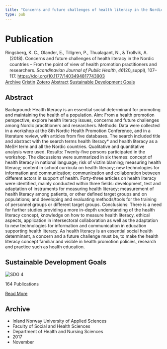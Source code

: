```yaml
---
title: "Concerns and future challenges of health literacy in the Nordic countries – From the point of view of health promotion practitioners and researchers"
type: pub
---
```

<h1>Publication</h1>
<article id="csl-bib-container-8UEU682Q" class="csl-bib-container">
  <div class="csl-bib-body" style="line-height: 1.35; padding-left: 1em; text-indent:-1em;">
  <div class="csl-entry">Ringsberg, K. C., Olander, E., Tillgren, P., Thualagant, N., &amp; Trollvik, A. (2018). Concerns and future challenges of health literacy in the Nordic countries &#x2013; From the point of view of health promotion practitioners and researchers. <i>Scandinavian Journal of Public Health</i>, <i>46</i>(20_suppl), 107&#x2013;117. <a href="https://doi.org/10.1177/1403494817743903">https://doi.org/10.1177/1403494817743903</a></div>
</div>
  <div class="csl-bib-buttons">
    <a href="#taxonomy-article-8UEU682Q" class="csl-bib-button">Archive</a>
    <a href="https://app.cristin.no/results/show.jsf?id=1514849" alt="Cristin URL" class="csl-bib-button">Cristin</a>
    <a href="http://zotero.org/groups/5022929/items/8UEU682Q" alt="Zotero URL" class="csl-bib-button">Zotero</a>
    <a href="#abstract-article-8UEU682Q" class="csl-bib-button">Abstract</a>
    <a href="#sdg-article-8UEU682Q" class="csl-bib-button">Sustainable Development Goals</a>
  </div>
  <div id="csl-bib-meta-container-8UEU682Q"></div>
</article>
<div id="csl-bib-meta-8UEU682Q" class="csl-bib-meta">
  <article id="abstract-article-8UEU682Q" class="abstract-article">
    <h1>Abstract</h1>
    Background: Health literacy is an essential social determinant for promoting and maintaining the health of a population. Aim: From a health promotion perspective, explore health literacy issues, concerns and future challenges among Nordic practitioners and researchers. Methods: Data were collected in a workshop at the 8th Nordic Health Promotion Conference, and in a literature review, with articles from five databases. The search included title and abstract with the search terms health literacy* and health literacy as a MeSH term and all the Nordic countries. Qualitative and quantitative analysis were used. Results: Twenty-five persons participated in the workshop. The discussions were summarized in six themes: concept of health literacy in national language; risk of victim blaming; measuring health literacy; content in school curricula on health literacy; new technologies for information and communication; communication and collaboration between different actors in support of health. Forty-three articles on health literacy were identified, mainly conducted within three fields: development, test and adaptation of instruments for measuring health literacy; measurement of health literacy among patients, or other defined target groups and on populations; and developing and evaluating methods/tools for the training of personnel groups or different target groups. Conclusions: There is a need for further studies providing a more in-depth understanding of the health literacy concept, knowledge on how to measure health literacy, ethical aspects, application in intersectoral collaboration as well as the adaptation to new technologies for information and communication in education supporting health literacy. As health literacy is an essential social health determinant, a concern and a future challenge must be, to make the health literacy concept familiar and visible in health promotion policies, research and practice such as health education.
  </article>
  <article id="sdg-article-8UEU682Q" class="sdg-article">
    <h1>Sustainable Development Goals</h1>
    <div class="sdg-container"><div id="sdg4" class="sdg">
<img src="{{< params subfolder >}}images/sdg/sdg04_en.png" class="image" alt="SDG 4">
<div class="sdg-overlay">
<p class="sdg-publication-count"><span>164</span> Publications</p>
<p><a href="https://sdgs.un.org/goals/goal4" class="sdg-read-more">Read More</a></p>
</div>
</div></div>
  </article>
  <article id="taxonomy-article-8UEU682Q" class="taxonomy-article">
    <h1>Archive</h1>
    <ul>
      <li>Inland Norway University of Applied Sciences</li>
      <li>Faculty of Social and Health Sciences</li>
      <li>Department of Health and Nursing Sciences</li>
      <li>2017</li>
      <li>November</li>
    </ul>
  </article>
</div>
